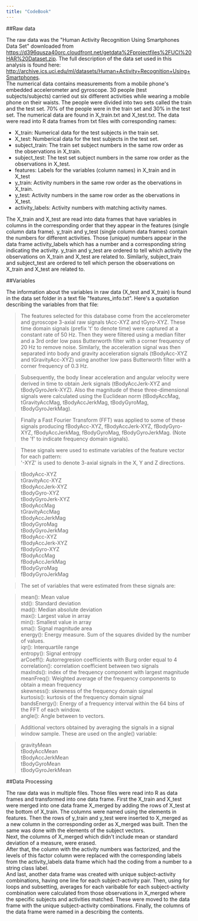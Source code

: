```yaml
---
title: "CodeBook"
---
```


##Raw data

The raw data was the "Human Activity Recognition Using Smartphones Data Set" downloaded from <https://d396qusza40orc.cloudfront.net/getdata%2Fprojectfiles%2FUCI%20HAR%20Dataset.zip>.  The full description of the data set used in this analysis is found here: <http://archive.ics.uci.edu/ml/datasets/Human+Activity+Recognition+Using+Smartphones>.  
The numerical data contains measurements from a mobile phone's embedded accelerometer and gyroscope. 30 people (test subjects/subjects) carried out six different activities while wearing a mobile phone on their waists. The people were divided into two sets called the train and the test set. 70% of the people were in the train set and 30% in the test set. The numerical data are found in X_train.txt and X_test.txt. 
The data were read into R data frames from txt files with corresponding names:  
  
* X_train: Numerical data for the test subjects in the train set.   
* X_test: Numberical data for the test subjects in the test set.  
* subject_train: The train set subject numbers in the same row order as the observations in X_train.   
* subject_test: The test set subject numbers in the same row order as the observations in X_test.  
* features: Labels for the variables (column names) in X_train and in X_test  
* y_train: Activity numbers in the same row order as the obervations in X_train.  
* y_test: Activity numbers in the same row order as the obervations in X_test.  
* activity_labels: Activity numbers with matching activity names.  
  
The X_train and X_test are read into data frames that have variables in columns in the corresponding order that they appear in the features (single column data frame). y_train and y_test (single column data frames) contain the numbers for different activities. Those (unique) numbers appear in the data frame activity_labels which has a number and a corresponding string indicating the activity. y_train and y_test are ordered to tell which activity the observations on X_train and X_test are related to. Similarly, subject_train and subject_test are ordered to tell which person the  observations on X_train and X_test are related to.

##Variables

The information about the variables in raw data (X_test and X_train) is found in the data set folder in a text file "features_info.txt". Here's a quotation describing the variables from that file:

>The features selected for this database come from the accelerometer and gyroscope 3-axial raw signals tAcc-XYZ and tGyro-XYZ. These time domain signals (prefix 't' to denote time) were captured at a constant rate of 50 Hz. Then they were filtered using a median filter and a 3rd order low pass Butterworth filter with a corner frequency of 20 Hz to remove noise. Similarly, the acceleration signal was then separated into body and gravity acceleration signals (tBodyAcc-XYZ and tGravityAcc-XYZ) using another low pass Butterworth filter with a corner frequency of 0.3 Hz. 

>Subsequently, the body linear acceleration and angular velocity were derived in time to obtain Jerk signals (tBodyAccJerk-XYZ and tBodyGyroJerk-XYZ). Also the magnitude of these three-dimensional signals were calculated using the Euclidean norm (tBodyAccMag, tGravityAccMag, tBodyAccJerkMag, tBodyGyroMag, tBodyGyroJerkMag). 

>Finally a Fast Fourier Transform (FFT) was applied to some of these signals producing fBodyAcc-XYZ, fBodyAccJerk-XYZ, fBodyGyro-XYZ, fBodyAccJerkMag, fBodyGyroMag, fBodyGyroJerkMag. (Note the 'f' to indicate frequency domain signals). 

>These signals were used to estimate variables of the feature vector for each pattern:  
'-XYZ' is used to denote 3-axial signals in the X, Y and Z directions.

>tBodyAcc-XYZ  
tGravityAcc-XYZ  
tBodyAccJerk-XYZ  
tBodyGyro-XYZ  
tBodyGyroJerk-XYZ  
tBodyAccMag  
tGravityAccMag  
tBodyAccJerkMag  
tBodyGyroMag  
tBodyGyroJerkMag  
fBodyAcc-XYZ  
fBodyAccJerk-XYZ  
fBodyGyro-XYZ  
fBodyAccMag  
fBodyAccJerkMag  
fBodyGyroMag  
fBodyGyroJerkMag  

>The set of variables that were estimated from these signals are: 

>mean(): Mean value  
std(): Standard deviation  
mad(): Median absolute deviation   
max(): Largest value in array  
min(): Smallest value in array  
sma(): Signal magnitude area  
energy(): Energy measure. Sum of the squares   divided by the number of values.  
iqr(): Interquartile range  
entropy(): Signal entropy  
arCoeff(): Autorregresion coefficients with Burg order equal to 4  
correlation(): correlation coefficient between two signals  
maxInds(): index of the frequency component with largest magnitude  
meanFreq(): Weighted average of the frequency components to obtain a mean frequency  
skewness(): skewness of the frequency domain signal   
kurtosis(): kurtosis of the frequency domain signal   
bandsEnergy(): Energy of a frequency interval within the 64 bins of the FFT of each window.  
angle(): Angle between to vectors.  

>Additional vectors obtained by averaging the signals in a signal window sample. These are used on the angle() variable:  

>gravityMean  
tBodyAccMean  
tBodyAccJerkMean  
tBodyGyroMean  
tBodyGyroJerkMean  
  
##Data Processing

The raw data was in multiple files. Those files were read into R as data frames and transformed into one data frame. First the X_train and X_test were merged into one data frame X_merged by adding the rows of X_test at the bottom of X_train. The columns were named using the elements in features. Then the rows of y_train and y_test were inserted to X_merged as a new column in the corresponding order as X_merged was built. Then the same was done with the elements of the subject vectors.  
Next, the columns of X_merged which didn't include mean or standard deviation of a measure, were erased.  
After that, the column with the activity numbers was factorized, and the levels of this factor column were replaced with the corresponding labels from the activity_labels data frame which had the coding from a number to a string class label.  
And last, another data frame was created with unique subject-activity combinations, having one line for each subject-activity pair. Then, using for loops and subsetting, averages for each varibable for each subject-activity combination were calculated from those observations in X_merged where the specific subjects and activities matched. These were moved to the data frame with the unique subject-activity combinations. Finally, the columns of the data frame were named in a describing the contents.
